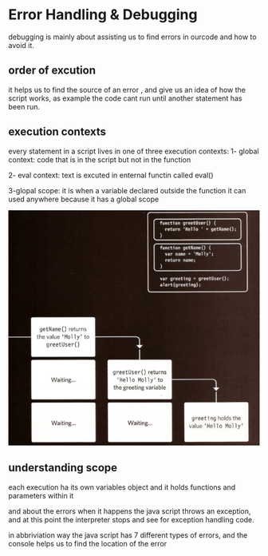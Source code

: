 # Error Handling & Debugging

debugging is mainly about assisting us to find errors in ourcode and how to avoid it.

## order of excution

it helps us to find the source of an error , and give us an idea of how the script works, as example the code cant run until another statement has been run.

## execution contexts

every statement in a script lives in one of three execution contexts:
1- global context: code that is in the script but not in the function 

2- eval context: text is excuted in enternal functin called eval()

3-glopal scope: it is when a variable declared outside the function it can used anywhere because it has a global scope

<img src ='img/Capture13.PNG'>


## understanding scope

each execution ha its own variables object and it holds functions and parameters within it 


and about the errors when it happens the java script throws an exception, and at this point the interpreter stops and see for exception handling code.

in abbriviation way the java script has 7 different types of errors, and the console helps us to find the location of the error